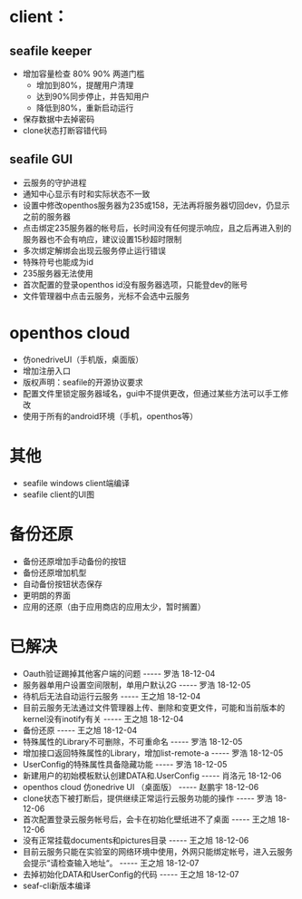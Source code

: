 # client：
## seafile keeper
  - 增加容量检查 80% 90% 两道门槛
    - 增加到80%，提醒用户清理
    - 达到90%同步停止，并告知用户
    - 降低到80%，重新启动运行
  - 保存数据中去掉密码
  - clone状态打断容错代码
  
## seafile GUI
  - 云服务的守护进程
  - 通知中心显示有时和实际状态不一致
  - 设置中修改openthos服务器为235或158，无法再将服务器切回dev，仍显示之前的服务器
  - 点击绑定235服务器的帐号后，长时间没有任何提示响应，且之后再进入别的服务器也不会有响应，建议设置15秒超时限制
  - 多次绑定解绑会出现云服务停止运行错误
  - 特殊符号也能成为id
  - 235服务器无法使用
  - 首次配置的登录openthos id没有服务器选项，只能登dev的账号
  - 文件管理器中点击云服务，光标不会选中云服务

# openthos cloud
  - 仿onedriveUI（手机版，桌面版）
  - 增加注册入口
  - 版权声明：seafile的开源协议要求
  - 配置文件里锁定服务器域名，gui中不提供更改，但通过某些方法可以手工修改
  - 使用于所有的android环境（手机，openthos等）
  
# 其他
  - seafile windows client端编译
  - seafile client的UI图

  
# 备份还原
  - 备份还原增加手动备份的按钮
  - 备份还原增加机型
  - 自动备份按钮状态保存
  - 更明朗的界面
  - 应用的还原（由于应用商店的应用太少，暂时搁置）
  
# 已解决
  - Oauth验证踢掉其他客户端的问题 ----- 罗浩 18-12-04
  - 服务器单用户设置空间限制，单用户默认2G ----- 罗浩 18-12-05
  - 待机后无法自动运行云服务 ----- 王之旭 18-12-04
  - 目前云服务无法通过文件管理器上传、删除和变更文件，可能和当前版本的kernel没有inotify有关 ----- 王之旭 18-12-04
  - 备份还原 ----- 王之旭 18-12-04
  - 特殊属性的Library不可删除，不可重命名 ----- 罗浩 18-12-05
  - 增加接口返回特殊属性的Library，增加list-remote-a ----- 罗浩 18-12-05
  - UserConfig的特殊属性具备隐藏功能 ----- 罗浩 18-12-05
  - 新建用户的初始模板默认创建DATA和.UserConfig ----- 肖洛元 18-12-06
  - openthos cloud 仿onedrive UI （桌面版） ----- 赵鹏宇 18-12-06
  - clone状态下被打断后，提供继续正常运行云服务功能的操作 ----- 罗浩 18-12-06
  - 首次配置登录云服务帐号后，会卡在初始化壁纸进不了桌面 ----- 王之旭 18-12-06
  - 没有正常挂载documents和pictures目录 ----- 王之旭 18-12-06 
  - 目前云服务只能在实验室的网络环境中使用，外网只能绑定帐号，进入云服务会提示“请检查输入地址“。 ----- 王之旭 18-12-07
  - 去掉初始化DATA和UserConfig的代码 ----- 王之旭 18-12-07
  - seaf-cli新版本编译

